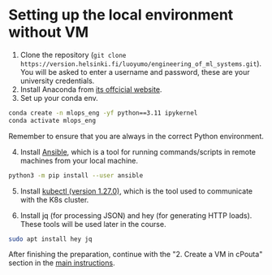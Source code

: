 # Setting up the local environment without VM
1. Clone the repository (`git clone https://version.helsinki.fi/luoyumo/engineering_of_ml_systems.git`). You will be asked to enter a username and password, these are your university credentials. 
1. Install Anaconda from [its offcicial website](https://docs.anaconda.com/free/anaconda/install/index.html).
1. Set up your conda env. 
```bash
conda create -n mlops_eng -yf python==3.11 ipykernel
conda activate mlops_eng
```
Remember to ensure that you are always in the correct Python environment.

4. Install [Ansible](https://docs.ansible.com/ansible/latest/index.html), which is a tool for running commands/scripts in remote machines from your local machine. 
```bash
python3 -m pip install --user ansible
```
5. Install [kubectl (version 1.27.0)](https://kubernetes.io/docs/tasks/tools/#kubectl), which is the tool used to communicate with the K8s cluster.

6. Install jq (for processing JSON) and hey (for generating HTTP loads). These tools will be used later in the course.
```bash
sudo apt install hey jq
```

After finishing the preparation, continue with the "2. Create a VM in cPouta" section in the [main instructions](../README.md#2-create-a-vm-in-cpouta). 